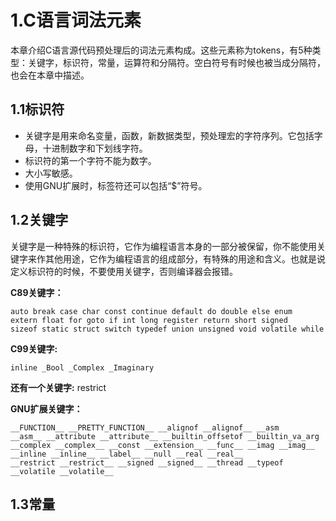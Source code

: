 # 1.C语言词法元素 #

本章介绍C语言源代码预处理后的词法元素构成。这些元素称为tokens，有5种类型：关键字，标识符，常量，运算符和分隔符。空白符号有时候也被当成分隔符，也会在本章中描述。


## 1.1标识符 ##
- 关键字是用来命名变量，函数，新数据类型，预处理宏的字符序列。它包括字母，十进制数字和下划线字符。
- 标识符的第一个字符不能为数字。
- 大小写敏感。
- 使用GNU扩展时，标签符还可以包括“$”符号。

## 1.2关键字 ##
关键字是一种特殊的标识符，它作为编程语言本身的一部分被保留，你不能使用关键字来作其他用途，它作为编程语言的组成部分，有特殊的用途和含义。也就是说定义标识符的时候，不要使用关键字，否则编译器会报错。

**C89关键字：**
```
auto break case char const continue default do double else enum 
extern float for goto if int long register return short signed 
sizeof static struct switch typedef union unsigned void volatile while
```
**C99关键字:**
```
inline _Bool _Complex _Imaginary
```

**还有一个关键字:**
restrict

**GNU扩展关键字：**
```
__FUNCTION__ __PRETTY_FUNCTION__ __alignof __alignof__ __asm
__asm__ __attribute __attribute__ __builtin_offsetof __builtin_va_arg
__complex __complex__ __const __extension__ __func__ __imag __imag__
__inline __inline__ __label__ __null __real __real__
__restrict __restrict__ __signed __signed__ __thread __typeof
__volatile __volatile__
```

## 1.3常量 ##



















